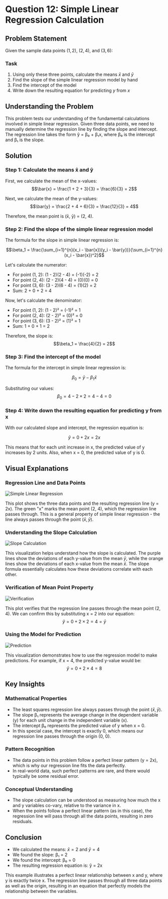 # Question 12: Simple Linear Regression Calculation

## Problem Statement
Given the sample data points $(1, 2)$, $(2, 4)$, and $(3, 6)$:

### Task
1. Using only these three points, calculate the means $\bar{x}$ and $\bar{y}$
2. Find the slope of the simple linear regression model by hand
3. Find the intercept of the model
4. Write down the resulting equation for predicting $y$ from $x$

## Understanding the Problem
This problem tests our understanding of the fundamental calculations involved in simple linear regression. Given three data points, we need to manually determine the regression line by finding the slope and intercept. The regression line takes the form ŷ = β₀ + β₁x, where β₀ is the intercept and β₁ is the slope.

## Solution

### Step 1: Calculate the means x̄ and ȳ

First, we calculate the mean of the x-values:
$$\bar{x} = \frac{1 + 2 + 3}{3} = \frac{6}{3} = 2$$

Next, we calculate the mean of the y-values:
$$\bar{y} = \frac{2 + 4 + 6}{3} = \frac{12}{3} = 4$$

Therefore, the mean point is (x̄, ȳ) = (2, 4).

### Step 2: Find the slope of the simple linear regression model

The formula for the slope in simple linear regression is:

$$\beta_1 = \frac{\sum_{i=1}^{n}(x_i - \bar{x})(y_i - \bar{y})}{\sum_{i=1}^{n}(x_i - \bar{x})^2}$$

Let's calculate the numerator:
- For point (1, 2): (1 - 2)(2 - 4) = (-1)(-2) = 2
- For point (2, 4): (2 - 2)(4 - 4) = (0)(0) = 0
- For point (3, 6): (3 - 2)(6 - 4) = (1)(2) = 2
- Sum: 2 + 0 + 2 = 4

Now, let's calculate the denominator:
- For point (1, 2): (1 - 2)² = (-1)² = 1
- For point (2, 4): (2 - 2)² = (0)² = 0
- For point (3, 6): (3 - 2)² = (1)² = 1
- Sum: 1 + 0 + 1 = 2

Therefore, the slope is:
$$\beta_1 = \frac{4}{2} = 2$$

### Step 3: Find the intercept of the model

The formula for the intercept in simple linear regression is:

$$\beta_0 = \bar{y} - \beta_1 \bar{x}$$

Substituting our values:
$$\beta_0 = 4 - 2 \times 2 = 4 - 4 = 0$$

### Step 4: Write down the resulting equation for predicting y from x

With our calculated slope and intercept, the regression equation is:

$$\hat{y} = 0 + 2x = 2x$$

This means that for each unit increase in x, the predicted value of y increases by 2 units. Also, when x = 0, the predicted value of y is 0.

## Visual Explanations

### Regression Line and Data Points
![Simple Linear Regression](../Images/L3_2_Quiz_12/regression_line.png)

This plot shows the three data points and the resulting regression line (y = 2x). The green "x" marks the mean point (2, 4), which the regression line passes through. This is a general property of simple linear regression - the line always passes through the point $(\bar{x}, \bar{y})$.

### Understanding the Slope Calculation
![Slope Calculation](../Images/L3_2_Quiz_12/slope_calculation.png)

This visualization helps understand how the slope is calculated. The purple lines show the deviations of each y-value from the mean $\bar{y}$, while the orange lines show the deviations of each x-value from the mean $\bar{x}$. The slope formula essentially calculates how these deviations correlate with each other.

### Verification of Mean Point Property
![Verification](../Images/L3_2_Quiz_12/verification.png)

This plot verifies that the regression line passes through the mean point (2, 4). We can confirm this by substituting x = 2 into our equation:
$$ŷ = 0 + 2 × 2 = 4 = ȳ$$

### Using the Model for Prediction
![Prediction](../Images/L3_2_Quiz_12/prediction.png)

This visualization demonstrates how to use the regression model to make predictions. For example, if x = 4, the predicted y-value would be:
$$ŷ = 0 + 2 × 4 = 8$$

## Key Insights

### Mathematical Properties
- The least squares regression line always passes through the point $(\bar{x}, \bar{y})$.
- The slope β₁ represents the average change in the dependent variable (y) for each unit change in the independent variable (x).
- The intercept β₀ represents the predicted value of y when x = 0.
- In this special case, the intercept is exactly 0, which means our regression line passes through the origin (0, 0).

### Pattern Recognition
- The data points in this problem follow a perfect linear pattern (y = 2x), which is why our regression line fits the data perfectly.
- In real-world data, such perfect patterns are rare, and there would typically be some residual error.

### Conceptual Understanding
- The slope calculation can be understood as measuring how much the x and y variables co-vary, relative to the variance in x.
- When the points follow a perfect linear pattern (as in this case), the regression line will pass through all the data points, resulting in zero residuals.

## Conclusion
- We calculated the means: $\bar{x} = 2$ and $\bar{y} = 4$
- We found the slope: β₁ = 2
- We found the intercept: β₀ = 0
- The resulting regression equation is: ŷ = 2x

This example illustrates a perfect linear relationship between x and y, where y is exactly twice x. The regression line passes through all three data points as well as the origin, resulting in an equation that perfectly models the relationship between the variables. 